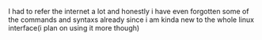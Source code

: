 I had to refer the internet a lot and honestly i have even forgotten some of the commands and syntaxs already since i am kinda new to the whole linux interface(i plan on using it more though)
